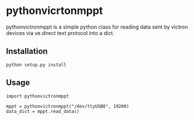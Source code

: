 # pythonvicrtonmppt

pythonvictronmppt is a simple python class for reading data sent by victron devices via ve.direct text protocol into a dict.

## Installation

```
python setup.py install
```

## Usage

```
import pythonvictronmppt

mppt = pythonvictronmppt("/dev/ttyUSB0", 19200)
data_dict = mppt.read_data()


```
